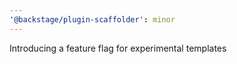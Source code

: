 ```yaml
---
'@backstage/plugin-scaffolder': minor
---
```


Introducing a feature flag for experimental templates
